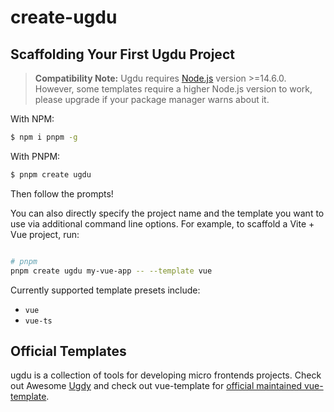 # create-ugdu

## Scaffolding Your First Ugdu Project

> **Compatibility Note:**
> Ugdu requires [Node.js](https://nodejs.org/en/) version >=14.6.0. However, some templates require a higher Node.js version to work, please upgrade if your package manager warns about it.

With NPM:

```bash
$ npm i pnpm -g
```

With PNPM:

```bash
$ pnpm create ugdu
```

Then follow the prompts!

You can also directly specify the project name and the template you want to use via additional command line options. For example, to scaffold a Vite + Vue project, run:

```bash

# pnpm
pnpm create ugdu my-vue-app -- --template vue
```

Currently supported template presets include:

- `vue`
- `vue-ts`

## Official Templates

ugdu is a collection of tools for developing micro frontends projects. Check out Awesome [Ugdy](https://github.com/xxgjzftd/ugdu) and check out vue-template for [official maintained vue-template](https://github.com/xxgjzftd/ugdu-vue-next-example).
